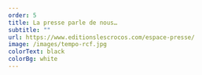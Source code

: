 ```yaml
---
order: 5
title: La presse parle de nous…
subtitle: ""
url: https://www.editionslescrocos.com/espace-presse/
image: /images/tempo-rcf.jpg
colorText: black
colorBg: white
---
```

